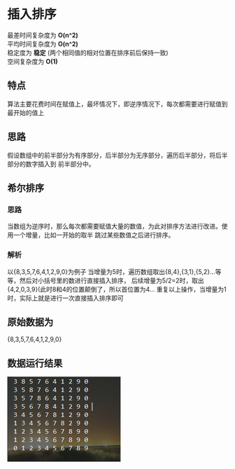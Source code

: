 # 插入排序

最差时间复杂度为 **O(n^2)**  
平均时间复杂度为 **O(n^2)**  
稳定度为 **稳定** (两个相同值的相对位置在排序前后保持一致)  
空间复杂度为 **O(1)**

## 特点
算法主要花费时间在赋值上，最坏情况下，即逆序情况下，每次都需要进行赋值到最开始的值上

## 思路
假设数组中的前半部分为有序部分，后半部分为无序部分，遍历后半部分，将后半部分的数字插入到
前半部分中。

## 希尔排序
### 思路
当数组为逆序时，那么每次都需要赋值大量的数值，为此对排序方法进行改进。使用一个增量，比如一开始的取半
跳过某些数值之后进行排序。

### 解析
 以{8,3,5,7,6,4,1,2,9,0}为例子
 当增量为5时，遍历数组取出{8,4},{3,1},{5,2}...等等，然后对小括号里的数进行直接插入排序，
 后续增量为5/2=2时，取出{4,2,0,3,9}(此时8和4的位置颠倒了，所以首位置为4...
 重复以上操作，当增量为1时，实际上就是进行一次直接插入排序即可


## 原始数据为
 {8,3,5,7,6,4,1,2,9,0}  
## 数据运行结果   
![Result](insertSort.png)

